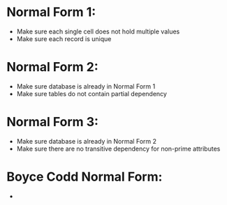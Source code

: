 # Normal Form 1:
- Make sure each single cell does not hold multiple values </br>
- Make sure each record is unique </br>

# Normal Form 2:
- Make sure database is already in Normal Form 1 </br>
- Make sure tables do not contain partial dependency </br>

# Normal Form 3:
- Make sure database is already in Normal Form 2 </br>
- Make sure there are no transitive dependency for non-prime attributes </br>

# Boyce Codd Normal Form:
- 
